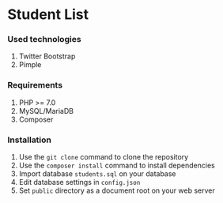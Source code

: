 # Student List

### Used technologies

1. Twitter Bootstrap
2. Pimple

### Requirements

1. PHP >= 7.0
2. MySQL/MariaDB
3. Composer

### Installation

1. Use the `git clone` command to clone the repository
2. Use the `composer install` command to install dependencies
3. Import database `students.sql` on your database
4. Edit database settings in `config.json`
5. Set `public` directory as a document root on your web server